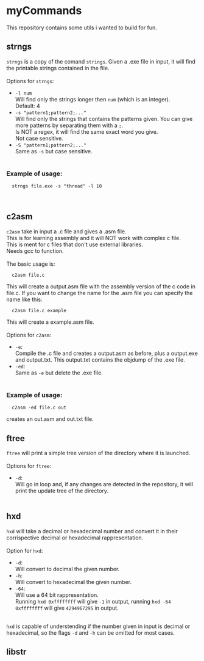 # myCommands
This repository contains some utils i wanted to build for fun.<br />

## strngs
`strngs` is a copy of the comand `strings`. Given a .exe file in input, it will find the printable strings contained in the file.<br />
<br />
Options for `strngs`:<br />
* `-l num`<br />
  Will find only the strings longer then `num` (which is an integer).<br />
  Default: 4<br />
* `-s "pattern1;pattern2;..."`<br />
 	Will find only the strings that contains the patterns given. You can give more patterns by separating them with a `;`.<br />
 	Is NOT a regex, it will find the same exact word you give.<br />
  Not case sensitive.<br />
* `-S "pattern1;pattern2;..."`<br />
 	Same as `-s` but case sensitive.<br /><br />
### Example of usage:
```
  strngs file.exe -s "thread" -l 10
```
<br />

## c2asm
`c2asm` take in input a .c file and gives a .asm file.<br />
This is for learning assembly and it will NOT work with complex c file.<br />
This is ment for c files that don't use external libraries.<br />
Needs gcc to function.<br />
<br />
The basic usage is:<br />
```
  c2asm file.c
```
This will create a output.asm file with the assembly version of the c code in file.c.
If you want to change the name for the .asm file you can specify the name like this:
```
  c2asm file.c example
```
This will create a example.asm file.
<br /><br />
Options for `c2asm`:<br />
* `-e`:<br />
	Compile the .c file and creates a output.asm as before, plus a output.exe and output.txt. This output.txt contains the objdump of the .exe file.
* `-ed`:<br />
	Same as `-e` but delete the .exe file.
<br /><br />
### Example of usage:
```
  c2asm -ed file.c out
```
creates an out.asm and out.txt file.<br />
## ftree
`ftree` will print a simple tree version of the directory where it is launched.<br /><br /> 
Options for `ftree`:<br />
* `-d`:<br />
  Will go in loop and, if any changes are detected in the repository, it will print the update tree of the directory.<br /><br />
## hxd
`hxd` will take a decimal or hexadecimal number and convert it in their corrispective decimal or hexadecimal rappresentation.<br /><br />
Option for `hxd`:<br />
* `-d`:<br />
  Will convert to decimal the given number.
* `-h`:<br />
  Will convert to hexadecimal the given number.
* `-64`:<br />
  Will use a 64 bit rappresentation.<br />
  Running `hxd 0xffffffff` will give `-1` in output, running `hxd -64 0xffffffff` will give `4294967295` in output.<br /><br />

`hxd` is capable of understending if the number given in input is decimal or hexadecimal,
so the flags `-d` and `-h` can be omitted for most cases.<br />
## libstr  
 
